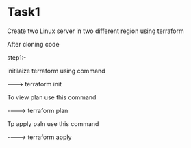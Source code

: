 # Task1
Create two Linux server in two different region using terraform



After cloning code 

step1:-

initilaize terraform using command

---> terraform init

To view plan use this command

----> terraform plan


Tp apply paln use this command 

----> terraform apply


